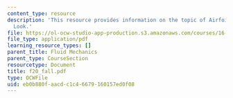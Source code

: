 ```yaml
---
content_type: resource
description: 'This resource provides information on the topic of Airfoils: Detailed
  Look.'
file: https://ol-ocw-studio-app-production.s3.amazonaws.com/courses/16-01-unified-engineering-i-ii-iii-iv-fall-2005-spring-2006/eb0b880faacdc1c46679160157ed0f08_f20_fall.pdf
file_type: application/pdf
learning_resource_types: []
parent_title: Fluid Mechanics
parent_type: CourseSection
resourcetype: Document
title: f20_fall.pdf
type: OCWFile
uid: eb0b880f-aacd-c1c4-6679-160157ed0f08
---
```


